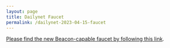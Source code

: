 ```yaml
---
layout: page
title: Dailynet Faucet
permalink: /dailynet-2023-04-15-faucet
---
```


[Please find the new Beacon-capable faucet by following this link](https://faucet.dailynet-2023-04-15.teztnets.xyz).
